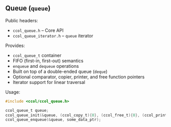 ## Queue (`queue`)

Public headers:
- `ccol_queue.h` – Core API
- `ccol_queue_iterator.h` – `queue` iterator

Provides:
- `ccol_queue_t` container
- FIFO (first-in, first-out) semantics
- `enqueue` and `dequeue` operations
- Built on top of a double-ended queue (`deque`)
- Optional comparator, copier, printer, and free function pointers
- Iterator support for linear traversal

Usage:

```c
#include <ccol/ccol_queue.h>

ccol_queue_t queue;
ccol_queue_init(&queue, (ccol_copy_t){0}, (ccol_free_t){0}, (ccol_print_t){0}, (ccol_comparator_t){0});
ccol_queue_enqueue(&queue, some_data_ptr);
```
